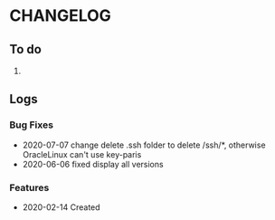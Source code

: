# CHANGELOG

## To do

1. 

## Logs

### Bug Fixes

* 2020-07-07  change delete .ssh folder  to delete /ssh/*, otherwise OracleLinux can't use key-paris
* 2020-06-06  fixed display all versions

### Features

* 2020-02-14  Created
